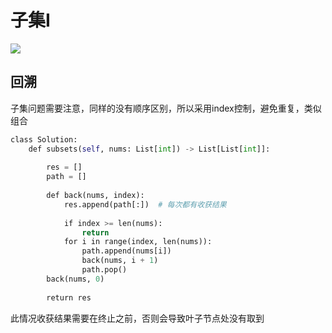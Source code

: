 # 子集I

![](Pasted%20image%2020221208192759.png)

## 回溯

子集问题需要注意，同样的没有顺序区别，所以采用index控制，避免重复，类似组合

```python
class Solution:
	def subsets(self, nums: List[int]) -> List[List[int]]:
	
		res = []
		path = []
	
		def back(nums, index):
			res.append(path[:])  # 每次都有收获结果
	
			if index >= len(nums):
				return
			for i in range(index, len(nums)):
				path.append(nums[i])
				back(nums, i + 1)
				path.pop()
		back(nums, 0)
	
		return res
```

此情况收获结果需要在终止之前，否则会导致叶子节点处没有取到